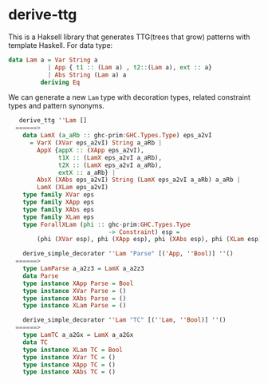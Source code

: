 # derive-ttg

This is a Haksell library that generates TTG(trees that grow) patterns with template Haskell. For data type:

```haskell
data Lam a = Var String a
           | App { t1 :: (Lam a) , t2::(Lam a), ext :: a}  
           | Abs String (Lam a) a
         deriving Eq
```

We can generate a new `Lam` type with decoration types, related constraint types and pattern synonyms.

```haskell
   derive_ttg ''Lam []
  ======>
    data LamX (a_aRb :: ghc-prim:GHC.Types.Type) eps_a2vI
      = VarX (XVar eps_a2vI) String a_aRb |
        AppX {appX :: (XApp eps_a2vI),
              t1X :: (LamX eps_a2vI a_aRb),
              t2X :: (LamX eps_a2vI a_aRb),
              extX :: a_aRb} |
        AbsX (XAbs eps_a2vI) String (LamX eps_a2vI a_aRb) a_aRb |
        LamX (XLam eps_a2vI)
    type family XVar eps
    type family XApp eps
    type family XAbs eps
    type family XLam eps
    type ForallXLam (phi :: ghc-prim:GHC.Types.Type
                            -> Constraint) esp =
        (phi (XVar esp), phi (XApp esp), phi (XAbs esp), phi (XLam esp))

    derive_simple_decorator ''Lam "Parse" [('App, ''Bool)] ''()
  ======>
    type LamParse a_a2z3 = LamX a_a2z3
    data Parse
    type instance XApp Parse = Bool
    type instance XVar Parse = ()
    type instance XAbs Parse = ()
    type instance XLam Parse = ()

    derive_simple_decorator ''Lam "TC" [(''Lam, ''Bool)] ''()
  ======>
    type LamTC a_a2Gx = LamX a_a2Gx
    data TC
    type instance XLam TC = Bool
    type instance XVar TC = ()
    type instance XApp TC = ()
    type instance XAbs TC = ()
```